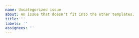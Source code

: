 ```yaml
---
name: Uncategorized issue
about: An issue that doesn't fit into the other templates.
title: ''
labels: ''
assignees: ''
---
```

